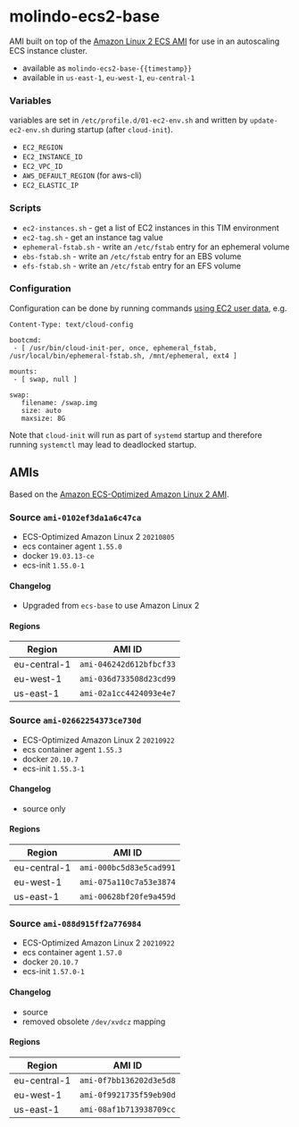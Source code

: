 # molindo-ecs2-base

AMI built on top of the [Amazon Linux 2 ECS AMI](https://docs.aws.amazon.com/AmazonECS/latest/developerguide/ecs-optimized_AMI.html)
for use in an autoscaling ECS instance cluster.

- available as `molindo-ecs2-base-{{timestamp}}`
- available in `us-east-1`, `eu-west-1`, `eu-central-1`

### Variables

variables are set in `/etc/profile.d/01-ec2-env.sh` and written by `update-ec2-env.sh` during startup (after `cloud-init`).

* `EC2_REGION`
* `EC2_INSTANCE_ID`
* `EC2_VPC_ID`
* `AWS_DEFAULT_REGION` (for aws-cli)
* `EC2_ELASTIC_IP`

### Scripts

* `ec2-instances.sh` - get a list of EC2 instances in this TIM environment
* `ec2-tag.sh` - get an instance tag value
* `ephemeral-fstab.sh` - write an `/etc/fstab` entry for an ephemeral volume
* `ebs-fstab.sh` - write an `/etc/fstab` entry for an EBS volume
* `efs-fstab.sh` - write an `/etc/fstab` entry for an EFS volume

### Configuration

Configuration can be done by running commands [using EC2 user data](https://docs.aws.amazon.com/AWSEC2/latest/UserGuide/user-data.html), e.g.

```
Content-Type: text/cloud-config

bootcmd:
 - [ /usr/bin/cloud-init-per, once, ephemeral_fstab, /usr/local/bin/ephemeral-fstab.sh, /mnt/ephemeral, ext4 ]

mounts:
 - [ swap, null ]

swap:
   filename: /swap.img
   size: auto
   maxsize: 8G
```

Note that `cloud-init` will run as part of `systemd` startup and therefore running `systemctl` may lead to deadlocked startup.

## AMIs

Based on the [Amazon ECS-Optimized Amazon Linux 2 AMI](https://docs.aws.amazon.com/AmazonECS/latest/developerguide/ecs-ami-versions.html#ecs-ami-versions-linux).

### Source `ami-0102ef3da1a6c47ca`

* ECS-Optimized Amazon Linux 2 `20210805`
* ecs container agent `1.55.0`
* docker `19.03.13-ce`
* ecs-init `1.55.0-1`

#### Changelog

* Upgraded from `ecs-base` to use Amazon Linux 2

#### Regions

| Region       | AMI ID                  |
|--------------|-------------------------|
| eu-central-1 | `ami-046242d612bfbcf33` |
| eu-west-1    | `ami-036d733508d23cd99` |
| us-east-1    | `ami-02a1cc4424093e4e7` |

### Source `ami-02662254373ce730d`

* ECS-Optimized Amazon Linux 2 `20210922`
* ecs container agent `1.55.3`
* docker `20.10.7`
* ecs-init `1.55.3-1`

#### Changelog

* source only

#### Regions

| Region       | AMI ID                  |
|--------------|-------------------------|
| eu-central-1 | `ami-000bc5d83e5cad991` |
| eu-west-1    | `ami-075a110c7a53e3874` |
| us-east-1    | `ami-00628bf20fe9a459d` |

### Source `ami-088d915ff2a776984`

* ECS-Optimized Amazon Linux 2 `20210922`
* ecs container agent `1.57.0`
* docker `20.10.7`
* ecs-init `1.57.0-1`

#### Changelog

* source
* removed obsolete `/dev/xvdcz` mapping

#### Regions

| Region       | AMI ID                  |
|--------------|-------------------------|
| eu-central-1 | `ami-0f7bb136202d3e5d8` |
| eu-west-1    | `ami-0f9921735f59eb90d` |
| us-east-1    | `ami-08af1b713938709cc` |
